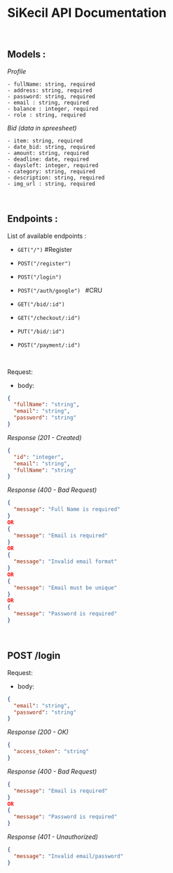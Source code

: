 # SiKecil API Documentation

&nbsp;

## Models :

_Profile_

```
- fullName: string, required
- address: string, required
- password: string, required
- email : string, required
- balance : integer, required
- role : string, required
```

_Bid (data in spreesheet)_

```
- item: string, required
- date_bid: string, required
- amount: string, required
- deadline: date, required
- daysleft: integer, required
- category: string, required
- description: string, required
- img_url : string, required
```

&nbsp;

## Endpoints :

List of available endpoints :

- `GET("/")`
  #Register
- `POST("/register")`
- `POST("/login") `
- `POST("/auth/google") `
  #CRU
- `GET("/bid/:id")`
- `GET("/checkout/:id")`
- `PUT("/bid/:id") `

- `POST("/payment/:id")`

&nbsp;

Request:

- body:

```json
{
  "fullName": "string",
  "email": "string",
  "password": "string"
}
```

_Response (201 - Created)_

```json
{
  "id": "integer",
  "email": "string",
  "fullName": "string"
}
```

_Response (400 - Bad Request)_

```json
{
  "message": "Full Name is required"
}
OR
{
  "message": "Email is required"
}
OR
{
  "message": "Invalid email format"
}
OR
{
  "message": "Email must be unique"
}
OR
{
  "message": "Password is required"
}
```

&nbsp;

## POST /login

Request:

- body:

```json
{
  "email": "string",
  "password": "string"
}
```

_Response (200 - OK)_

```json
{
  "access_token": "string"
}
```

_Response (400 - Bad Request)_

```json
{
  "message": "Email is required"
}
OR
{
  "message": "Password is required"
}
```

_Response (401 - Unauthorized)_

```json
{
  "message": "Invalid email/password"
}
```

&nbsp;
